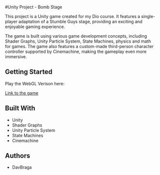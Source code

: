 #Unity Project - Bomb Stage

This project is a Unity game created for my Dio course. It features a single-player adaptation of a Stumble Guys stage, providing an exciting and enjoyable gaming experience.

The game is built using various game development concepts, including Shader Graphs, Unity Particle System, State Machines, physics and math for games. The game also features a custom-made third-person character controller supported by Cinemachine, making the gameplay even more immersive.

## Getting Started

Play the WebGL Verison here:

[Link to the game](https://play.unity.com/mg/other/webgl-builds-344650)


## Built With

- Unity
- Shader Graphs
- Unity Particle System
- State Machines
- Cinemachine

## Authors

- DavBraga

